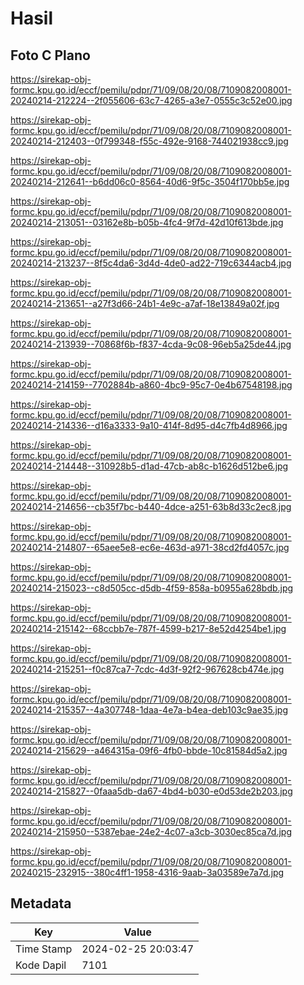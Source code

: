 # Hasil

## Foto C Plano

https://sirekap-obj-formc.kpu.go.id/eccf/pemilu/pdpr/71/09/08/20/08/7109082008001-20240214-212224--2f055606-63c7-4265-a3e7-0555c3c52e00.jpg

https://sirekap-obj-formc.kpu.go.id/eccf/pemilu/pdpr/71/09/08/20/08/7109082008001-20240214-212403--0f799348-f55c-492e-9168-744021938cc9.jpg

https://sirekap-obj-formc.kpu.go.id/eccf/pemilu/pdpr/71/09/08/20/08/7109082008001-20240214-212641--b6dd06c0-8564-40d6-9f5c-3504f170bb5e.jpg

https://sirekap-obj-formc.kpu.go.id/eccf/pemilu/pdpr/71/09/08/20/08/7109082008001-20240214-213051--03162e8b-b05b-4fc4-9f7d-42d10f613bde.jpg

https://sirekap-obj-formc.kpu.go.id/eccf/pemilu/pdpr/71/09/08/20/08/7109082008001-20240214-213237--8f5c4da6-3d4d-4de0-ad22-719c6344acb4.jpg

https://sirekap-obj-formc.kpu.go.id/eccf/pemilu/pdpr/71/09/08/20/08/7109082008001-20240214-213651--a27f3d66-24b1-4e9c-a7af-18e13849a02f.jpg

https://sirekap-obj-formc.kpu.go.id/eccf/pemilu/pdpr/71/09/08/20/08/7109082008001-20240214-213939--70868f6b-f837-4cda-9c08-96eb5a25de44.jpg

https://sirekap-obj-formc.kpu.go.id/eccf/pemilu/pdpr/71/09/08/20/08/7109082008001-20240214-214159--7702884b-a860-4bc9-95c7-0e4b67548198.jpg

https://sirekap-obj-formc.kpu.go.id/eccf/pemilu/pdpr/71/09/08/20/08/7109082008001-20240214-214336--d16a3333-9a10-414f-8d95-d4c7fb4d8966.jpg

https://sirekap-obj-formc.kpu.go.id/eccf/pemilu/pdpr/71/09/08/20/08/7109082008001-20240214-214448--310928b5-d1ad-47cb-ab8c-b1626d512be6.jpg

https://sirekap-obj-formc.kpu.go.id/eccf/pemilu/pdpr/71/09/08/20/08/7109082008001-20240214-214656--cb35f7bc-b440-4dce-a251-63b8d33c2ec8.jpg

https://sirekap-obj-formc.kpu.go.id/eccf/pemilu/pdpr/71/09/08/20/08/7109082008001-20240214-214807--65aee5e8-ec6e-463d-a971-38cd2fd4057c.jpg

https://sirekap-obj-formc.kpu.go.id/eccf/pemilu/pdpr/71/09/08/20/08/7109082008001-20240214-215023--c8d505cc-d5db-4f59-858a-b0955a628bdb.jpg

https://sirekap-obj-formc.kpu.go.id/eccf/pemilu/pdpr/71/09/08/20/08/7109082008001-20240214-215142--68ccbb7e-787f-4599-b217-8e52d4254be1.jpg

https://sirekap-obj-formc.kpu.go.id/eccf/pemilu/pdpr/71/09/08/20/08/7109082008001-20240214-215251--f0c87ca7-7cdc-4d3f-92f2-967628cb474e.jpg

https://sirekap-obj-formc.kpu.go.id/eccf/pemilu/pdpr/71/09/08/20/08/7109082008001-20240214-215357--4a307748-1daa-4e7a-b4ea-deb103c9ae35.jpg

https://sirekap-obj-formc.kpu.go.id/eccf/pemilu/pdpr/71/09/08/20/08/7109082008001-20240214-215629--a464315a-09f6-4fb0-bbde-10c81584d5a2.jpg

https://sirekap-obj-formc.kpu.go.id/eccf/pemilu/pdpr/71/09/08/20/08/7109082008001-20240214-215827--0faaa5db-da67-4bd4-b030-e0d53de2b203.jpg

https://sirekap-obj-formc.kpu.go.id/eccf/pemilu/pdpr/71/09/08/20/08/7109082008001-20240214-215950--5387ebae-24e2-4c07-a3cb-3030ec85ca7d.jpg

https://sirekap-obj-formc.kpu.go.id/eccf/pemilu/pdpr/71/09/08/20/08/7109082008001-20240215-232915--380c4ff1-1958-4316-9aab-3a03589e7a7d.jpg


## Metadata

| Key        | Value               |
| ---------- | ------------------- |
| Time Stamp | 2024-02-25 20:03:47 |
| Kode Dapil | 7101                |




